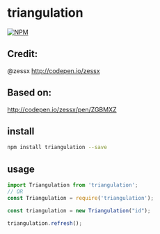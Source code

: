 # triangulation

[![NPM](https://nodei.co/npm/triangulation.png?downloads=true)](https://nodei.co/npm/triangulation/)


## Credit:

@zessx <http://codepen.io/zessx>

## Based on:

<http://codepen.io/zessx/pen/ZGBMXZ>

## install

```bash
npm install triangulation --save
```

## usage

```javascript
import Triangulation from 'triangulation';
// OR
const Triangulation = require('triangulation');

const triangulation = new Triangulation("id");

triangulation.refresh();

```
